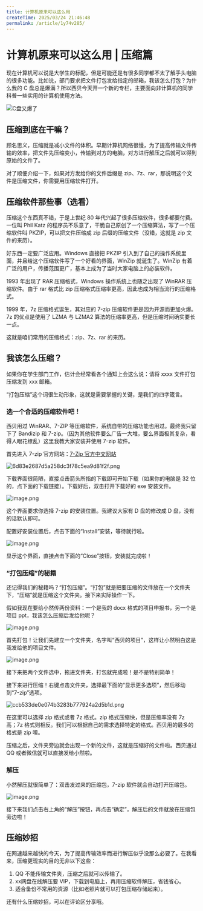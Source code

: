 ```yaml
---
title: 计算机原来可以这么用
createTime: 2025/03/24 21:46:48
permalink: /article/1y74v285/
---
```


# 计算机原来可以这么用 | 压缩篇

现在计算机可以说是大学生的标配，但是可能还是有很多同学都不太了解手头电脑的很多功能。比如说，部门要求把文件打包发给指定的邮箱，我该怎么打包？为什么我的 C 盘总是爆满？所以西贝今天开一个新的专栏，主要面向非计算机的同学科普一些实用的计算机使用方法。

![C盘又爆了](https://raw.githubusercontent.com/MrSibe/obsidian_images/main/C.jpg)

## 压缩到底在干嘛？

顾名思义，压缩就是减小文件的体积。早期计算机网络很慢，为了提高传输文件传输的效率，把文件先压缩变小，传输到对方的电脑，对方进行解压之后就可以得到原始的文件了。

对了顺便介绍一下，如果对方发给你的文件后缀是 zip、7z、rar，那说明这个文件是压缩文件，你需要用压缩软件打开。

## 压缩软件那些事（选看）

压缩这个东西真不错，于是上世纪 80 年代兴起了很多压缩软件，很多都要付费。一位叫 Phil Katz 的程序员不乐意了，干脆自己原创了一个压缩算法，写了一个压缩软件叫 PKZIP，可以把文件压缩成 zip 后缀的压缩文件（没错，这就是 zip 文件的来历）。

好东西一定要广泛应用。Windows 直接把 PKZIP 引入到了自己的操作系统里面，并且给这个压缩软件写了一个好看的界面，WinZip 就诞生了。WinZip 有着广泛的用户，传播范围更广，基本上成为了当时大家电脑上的必装软件。

1993 年出现了 RAR 压缩格式，Windows 操作系统上也随之出现了 WinRAR 压缩软件。由于 rar 格式比 zip 压缩格式压缩率更高，因此也成为相当流行的压缩格式。

1999 年，7z 压缩格式诞生，其对应的 7-zip 压缩软件更是因为开源而更加火爆。7z 的优点是使用了 LZMA 与 LZMA2 算法的压缩率更高，但是压缩时间确实要长一点。

这就是咱们常用的压缩格式：zip、7z、rar 的来历。

## 我该怎么压缩？

如果你在学生部门工作，估计会经常看各个通知上会这么说：请将 xxxx 文件打包压缩发到 xxx 邮箱。

“打包压缩”这个词很生动形象，这就是需要掌握的关键，是我们的四字箴言。

### 选一个合适的压缩软件吧！

西贝用过 WinRAR、7-ZIP 等压缩软件，系统自带的压缩功能也用过。最终我只留下了 Bandizip 和 7-zip。（因为其他软件要么广告一大堆，要么界面极其复杂，看得人眼花缭乱）这里我教大家安装并使用 7-zip 软件。

首先进入 7-zip 官方网站：[7-Zip 官方中文网站](https://sparanoid.com/lab/7z/)

![6d83e2687d5a258dc3f78c5ea9d81f2f.png](https://raw.githubusercontent.com/MrSibe/obsidian_images/main/202502141527655.png)


下载界面很简陋，直接点击箭头所指的下载即可开始下载（如果你的电脑是 32 位的，点下面的下载链接）。下载好后，双击打开下载好的 exe 安装文件。

![image.png](https://raw.githubusercontent.com/MrSibe/obsidian_images/main/202502141530987.png)

这个界面要求你选择 7-zip 的安装位置。我建议大家有 D 盘的修改成 D 盘，没有的话默认即可。

配置好安装位置后，点击下面的“Install”安装，等待就行啦。

![image.png](https://raw.githubusercontent.com/MrSibe/obsidian_images/main/202502141533253.png)

显示这个界面，直接点击下面的“Close”按钮，安装就完成啦！

### “打包压缩”的秘籍

还记得我们的秘籍吗？“打包压缩”。“打包”就是把要压缩的文件放在一个文件夹下，“压缩”就是压缩这个文件夹。接下来实际操作一下。

假如我现在要给小然传两份资料：一个是我的 docx 格式的项目申报书，另一个是项目 ppt，我该怎么压缩后发给他呢？

![image.png](https://raw.githubusercontent.com/MrSibe/obsidian_images/main/202502141541808.png)


首先打包！让我们先建立一个文件夹，名字叫“西贝的项目”，这样让小然明白这是我发给他的项目文件。

![image.png](https://raw.githubusercontent.com/MrSibe/obsidian_images/main/202502141543958.png)

接下来把两个文件选中，拖进文件夹，打包就完成啦！是不是特别简单！

接下来进行压缩！右键点击文件夹，选择最下面的“显示更多选项”，然后移动到“7-zip”选项。

![ccb533de0e074b3283b777924a2d5b1d.png](https://raw.githubusercontent.com/MrSibe/obsidian_images/main/202502141547323.png)

在这里可以选择 zip 格式或者 7z 格式。zip 格式压缩快，但是压缩率没有 7z 高；7z 格式则相反。我们可以根据自己的需求选择特定的格式。西贝用的最多的格式是 zip 噢。

压缩之后，文件夹旁边就会出现一个新的文件，这就是压缩好的文件啦。西贝通过 QQ 或者微信就可以直接发给小然啦。

### 解压

小然解压就很简单了：双击发过来的压缩包，7-zip 软件就会自动打开压缩包。

![image.png](https://raw.githubusercontent.com/MrSibe/obsidian_images/main/202502141553210.png)

接下来我们点击右上角的“解压”按钮，再点击“确定”，解压后的文件就放在压缩包旁边啦！

## 压缩妙招

在网速越来越快的今天，为了提高传输效率而进行解压似乎没那么必要了。在我看来，压缩更现实的目的无非以下这些：

1. QQ 不能传输文件夹，压缩之后就可以传输了。
2. xx网盘在线解压要 VIP，下载到电脑上，再用压缩软件解压，省钱省心。
3. 适合备份不常用的资源（比如老照片就可以打包压缩存储起来）。

还有什么压缩妙招，可以在评论区分享哦。
